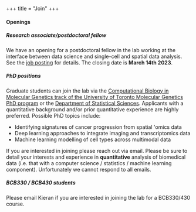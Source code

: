 +++
title = "Join"
+++


#### Openings

<div class="card" style="margin-top:1em">
<div class="card-body">
 <h5 class="card-title">Research associate/postdoctoral fellow</h5>
  We have an opening for a postdoctoral fellow in the lab working at the interface between data science and single-cell and spatial data analysis. See the <a href="https://contact2.mshri.on.ca/hr/DEFAULT.ASP?page=jobDetail&job=1781">job posting</a> for details. The closing date is <b>March 14th 2023</b>. 
</div>
</div>

<!-- Removed the summer student opportunities with display:none -->
<div class="card" style="margin-top:1em; display:none"  style="display:none"> 
<div class="card-body">
 <h5 class="card-title">Summer undergraduate research positions</h5>
    Opportunities to join the lab for undergraduates are available through:
    <ol type="1"> 
      <li>The <a href="http://research.lunenfeld.ca/rtc/DEFAULT.ASP?page=Summer%20Research%20Program">LTRI Summer Research Program for Undergraduates</a>. These will give research experience in machine learning and data science applied to aspects of single-cell and spatial cancer genomics. Please read the program requirements and get in touch with any questions. The deadline is <b>February 28th, 2020</b>.
      </li>
      <li>The <a href="https://www.nserc-crsng.gc.ca/students-etudiants/ug-pc/usra-brpc_eng.asp">NSERC Undergraduate Student Research Awards</a>. Please email me by <b>March 7th, 2020</b> to be considered for this. Note that this is open to undergraduate students who are Canadian citizens and permanent residents only.</li>
</div>
</div>



<!-- ; display:none -->
<div class="card" style="margin-top:1em">
<div class="card-body">
 <h5 class="card-title">PhD positions</h5>
    Graduate students can join the lab via the <a href="http://www.moleculargenetics.utoronto.ca/graduate-1#graduate-studies">Computational Biology in Molecular Genetics track of the University of Toronto Molecular Genetics PhD program</a> or the <a href="https://www.statistics.utoronto.ca/">Department of Statistical Sciences</a>. Applicants with a quantitative background and/or prior quantitative experience are highly preferred. Possible PhD topics include:
    <ul>
      <li>Identifying signatures of cancer progression from spatial 'omics data</li>
      <li>Deep learning approaches to integrate imaging and transcriptomics data</li>
      <li>Machine learning modelling of cell types across multimodal data</li>
    </ul>
    If you are interested in joining please reach out via email. Please be sure to detail your interests and experience in <b>quantitative</b> analysis of biomedical data (i.e. that with a computer science / statistics / machine learning component). Unfortunately we cannot respond to all emails.
</div>
</div>




<!-- <div class="card" style="margin-top:1em; display:none">  -->
<div class="card" style="margin-top:1em;"> 
<div class="card-body">
 <h5 class="card-title">BCB330 / BCB430 students</h5>
    Please email Kieran if you are interested in joining the lab for a BCB330/430 course.
</div>
</div>


<!-- <div class="card" style="margin-top:1em" style="display:none"> 
<div class="card-body">
 <h5 class="card-title">BCB330 / BCB430 students</h5>
    The lab accepts applications for BCB330/430 projects. If you are interested, please email Kieran with
    <ol type="1"> 
      <li>Your CV</li>
      <li>Your research interests in bioinfomatics</li>
      <li>The semester(s) in which you would like to join the lab</li>
</div>
</div> -->



